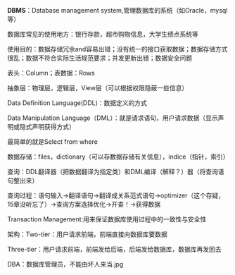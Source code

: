 **DBMS**：Database management system,管理数据库的系统（如Oracle，mysql等）

数据库常见的使用地方：银行存款，超市购物信息，大学生绩点系统等

使用目的：数据存储冗余and容易出错；没有统一的接口获取数据；数据存储方式很乱；数据不符合实际生活规范要求；并发更新出错；数据安全问题

表头：Column；表数据：Rows

抽象层：物理层，逻辑层，View层（可以根据权限隐蔽一些信息）

Data Definition Language(DDL)：数据定义的方式

Data Manipulation Language（DML）：就是请求语句，用户请求数据（显示声明或隐式声明获得方式）

最简单的就是Select from where

数据存储：files，dictionary（可以存数据存储有关信息），indice（指针，索引）

查询：DDL翻译器（把数据翻译为指定类）和DML编译（解释？）器（将查询语句整出来）

查询过程：语句输入->翻译语句->翻译成关系范式语句->optimizer（这个存疑，15章没听忘了）->查询方案选择优化->开查！->获得数据

Transaction Management:用来保证数据库使用过程中的一致性与安全性

架构：Two-tier：用户请求前端，前端直接向数据库要数据

Three-tier：用户请求前端，前端发给后端，后端发给数据库，数据库再发回去

DBA：数据库管理员，不能由坏人来当.jpg
